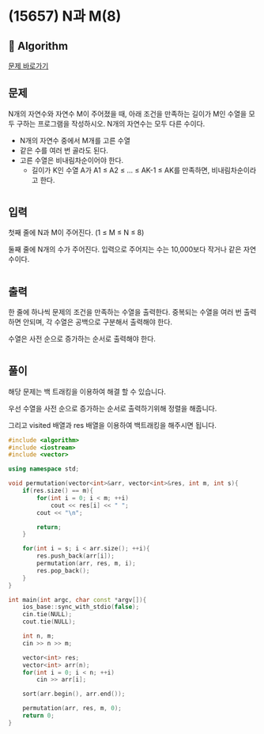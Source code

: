 # (15657) N과 M(8)
## :100: Algorithm
[문제 바로가기](https://www.acmicpc.net/problem/15657)

## 문제
N개의 자연수와 자연수 M이 주어졌을 때, 아래 조건을 만족하는 길이가 M인 수열을 모두 구하는 프로그램을 작성하시오. N개의 자연수는 모두 다른 수이다.

- N개의 자연수 중에서 M개를 고른 수열
- 같은 수를 여러 번 골라도 된다.
- 고른 수열은 비내림차순이어야 한다.
    - 길이가 K인 수열 A가 A1 ≤ A2 ≤ ... ≤ AK-1 ≤ AK를 만족하면, 비내림차순이라고 한다.
#
## 입력
첫째 줄에 N과 M이 주어진다. (1 ≤ M ≤ N ≤ 8)

둘째 줄에 N개의 수가 주어진다. 입력으로 주어지는 수는 10,000보다 작거나 같은 자연수이다.
#
## 출력
한 줄에 하나씩 문제의 조건을 만족하는 수열을 출력한다. 중복되는 수열을 여러 번 출력하면 안되며, 각 수열은 공백으로 구분해서 출력해야 한다.

수열은 사전 순으로 증가하는 순서로 출력해야 한다.
#
## 풀이
해당 문제는 백 트래킹을 이용하여 해결 할 수 있습니다.  

우선 수열을 사전 순으로 증가하는 순서로 출력하기위해 정렬을 해줍니다.  

그리고 visited 배열과 res 배열을 이용하여 백트래킹을 해주시면 됩니다.  

```cpp
#include <algorithm>
#include <iostream>
#include <vector>

using namespace std;

void permutation(vector<int>&arr, vector<int>&res, int m, int s){
    if(res.size() == m){
        for(int i = 0; i < m; ++i)
            cout << res[i] << " ";
        cout << "\n";

        return;
    }

    for(int i = s; i < arr.size(); ++i){
        res.push_back(arr[i]);
        permutation(arr, res, m, i);
        res.pop_back();
    }
}

int main(int argc, char const *argv[]){
    ios_base::sync_with_stdio(false);
    cin.tie(NULL);
    cout.tie(NULL);

    int n, m;
    cin >> n >> m;

    vector<int> res;
    vector<int> arr(n);
    for(int i = 0; i < n; ++i)
        cin >> arr[i];

    sort(arr.begin(), arr.end());

    permutation(arr, res, m, 0);
    return 0;
}
```